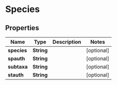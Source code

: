
# Species

## Properties
Name | Type | Description | Notes
------------ | ------------- | ------------- | -------------
**species** | **String** |  |  [optional]
**spauth** | **String** |  |  [optional]
**subtaxa** | **String** |  |  [optional]
**stauth** | **String** |  |  [optional]



